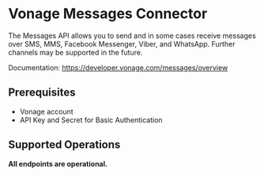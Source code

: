# Vonage Messages Connector
The Messages API allows you to send and in some cases receive messages over SMS, MMS, Facebook Messenger, Viber, and WhatsApp. Further channels may be supported in the future.

Documentation: https://developer.vonage.com/messages/overview

## Prerequisites

+ Vonage account
+ API Key and Secret for Basic Authentication

## Supported Operations
**All endpoints are operational.**